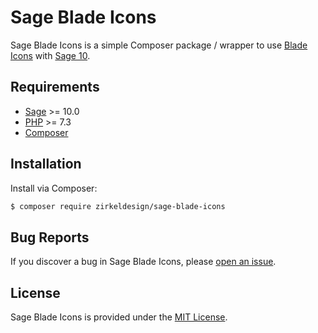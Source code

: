 # Sage Blade Icons

Sage Blade Icons is a simple Composer package / wrapper to use [Blade Icons](https://github.com/blade-ui-kit/blade-icons) with [Sage 10](https://github.com/roots/sage).

## Requirements

- [Sage](https://github.com/roots/sage) >= 10.0
- [PHP](https://secure.php.net/manual/en/install.php) >= 7.3
- [Composer](https://getcomposer.org/download/)

## Installation

Install via Composer:

```bash
$ composer require zirkeldesign/sage-blade-icons
```

## Bug Reports

If you discover a bug in Sage Blade Icons, please [open an issue](https://github.com/log1x/sage-directives/issues).

## License

Sage Blade Icons is provided under the [MIT License](https://github.com/zirkeldesign/sage-blade-icons/blob/master/LICENSE.md).
